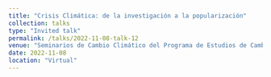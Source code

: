 ```yaml
---
title: "Crisis Climática: de la investigación a la popularización"
collection: talks
type: "Invited talk"
permalink: /talks/2022-11-08-talk-12
venue: "Seminarios de Cambio Climático del Programa de Estudios de Cambio Climático de la Universidad Veracruzana"
date: 2022-11-08
location: "Virtual"
---
```


